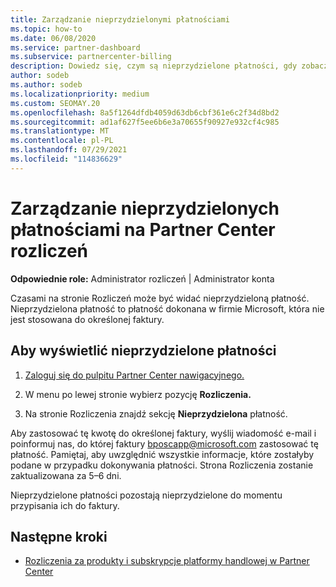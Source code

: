```yaml
---
title: Zarządzanie nieprzydzielonymi płatnościami
ms.topic: how-to
ms.date: 06/08/2020
ms.service: partner-dashboard
ms.subservice: partnercenter-billing
description: Dowiedz się, czym są nieprzydzielone płatności, gdy zobaczysz je na Partner Center Rozliczeń. Dowiedz się również, jak stosować je do faktur.
author: sodeb
ms.author: sodeb
ms.localizationpriority: medium
ms.custom: SEOMAY.20
ms.openlocfilehash: 8a5f1264dfdb4059d63db6cbf361e6c2f34d8bd2
ms.sourcegitcommit: ad1af627f5ee6b6e3a70655f90927e932cf4c985
ms.translationtype: MT
ms.contentlocale: pl-PL
ms.lasthandoff: 07/29/2021
ms.locfileid: "114836629"
---
```

# <a name="manage-unallocated-payments-on-your-partner-center-billing-page"></a>Zarządzanie nieprzydzielonych płatnościami na Partner Center rozliczeń

**Odpowiednie role:** Administrator rozliczeń | Administrator konta

Czasami na stronie Rozliczeń może być widać nieprzydzieloną płatność. Nieprzydzielona płatność to płatność dokonana w firmie Microsoft, która nie jest stosowana do określonej faktury.

## <a name="to-view-your-unallocated-payments"></a>Aby wyświetlić nieprzydzielone płatności

1. [Zaloguj się do pulpitu Partner Center nawigacyjnego.](https://partner.microsoft.com/dashboard/home)

2. W menu po lewej stronie wybierz pozycję **Rozliczenia.**

3. Na stronie Rozliczenia znajdź sekcję **Nieprzydzielona** płatność. 

Aby zastosować tę kwotę do określonej faktury, wyślij wiadomość e-mail i poinformuj nas, do której faktury bposcapp@microsoft.com zastosować tę płatność. Pamiętaj, aby uwzględnić wszystkie informacje, które zostałyby podane w przypadku dokonywania płatności. Strona Rozliczenia zostanie zaktualizowana za 5–6 dni. 

Nieprzydzielone płatności pozostają nieprzydzielone do momentu przypisania ich do faktury. 

## <a name="next-steps"></a>Następne kroki

- [Rozliczenia za produkty i subskrypcje platformy handlowej w Partner Center](csp-commercial-marketplace-billing.md)
